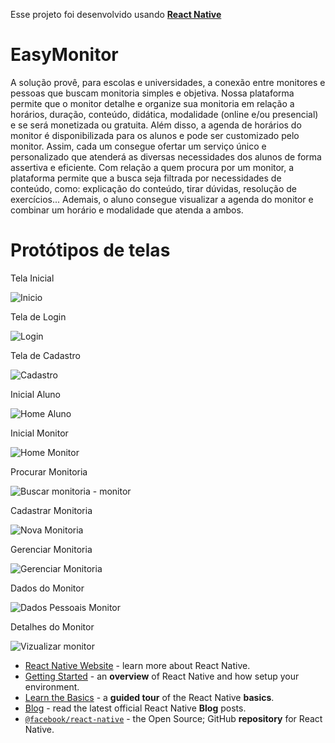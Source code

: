 Esse projeto foi desenvolvido usando [**React Native**](https://reactnative.dev) 

# EasyMonitor

A solução provê, para escolas e universidades, a conexão entre monitores e pessoas que buscam monitoria simples e objetiva.
Nossa plataforma permite que o monitor detalhe e organize sua monitoria em relação a horários, duração, conteúdo, didática, modalidade (online e/ou presencial) e se será monetizada ou gratuita. Além disso, a agenda de horários do monitor é disponibilizada para os alunos e pode ser customizado pelo monitor. Assim, cada um consegue ofertar um serviço único e personalizado que atenderá as diversas necessidades dos alunos de forma assertiva e eficiente.
Com relação a quem procura por um monitor, a plataforma permite que a busca seja filtrada por necessidades de conteúdo, como: explicação do conteúdo, tirar dúvidas, resolução de exercícios... Ademais, o aluno consegue visualizar a agenda do monitor e combinar um horário e modalidade que atenda a ambos.

# Protótipos de telas
Tela Inicial

![Inicio](https://github.com/valdenir-ziger/easymonitormobileproject/assets/95504751/3a5fbf08-73e9-461b-98b7-2d6a4b19a5b0)

Tela de Login

![Login](https://github.com/valdenir-ziger/easymonitormobileproject/assets/95504751/1b68fb36-1051-41e9-a3f2-da3ec7df05d1)

Tela de Cadastro

![Cadastro](https://github.com/valdenir-ziger/easymonitormobileproject/assets/95504751/4affc1ff-93cb-4b95-b8b7-24fce7e549af)

Inicial Aluno

![Home Aluno](https://github.com/valdenir-ziger/easymonitormobileproject/assets/95504751/55172c75-85cb-4008-ad4c-54afa2d3bbdc)

Inicial Monitor

![Home Monitor](https://github.com/valdenir-ziger/easymonitormobileproject/assets/95504751/f42e0944-cdee-4273-bd56-c8046c31a1e3)

Procurar Monitoria

![Buscar monitoria - monitor](https://github.com/valdenir-ziger/easymonitormobileproject/assets/95504751/f0e9c98d-57f5-4dc8-ad0d-f5f2a2b3286c)

Cadastrar Monitoria

![Nova Monitoria](https://github.com/valdenir-ziger/easymonitormobileproject/assets/95504751/f3e00d60-97c1-4855-b9e1-7c338a18a693)

Gerenciar Monitoria

![Gerenciar Monitoria](https://github.com/valdenir-ziger/easymonitormobileproject/assets/95504751/02951cad-5066-456b-a378-62fb6e0ccf99)


Dados do Monitor

![Dados Pessoais Monitor](https://github.com/valdenir-ziger/easymonitormobileproject/assets/95504751/36933d9b-03c1-4714-b366-ac7bf164fff5)

Detalhes do Monitor

![Vizualizar monitor](https://github.com/valdenir-ziger/easymonitormobileproject/assets/95504751/8fa241bb-a790-4c0d-a4cb-6625d5a27f06)


- [React Native Website](https://reactnative.dev) - learn more about React Native.
- [Getting Started](https://reactnative.dev/docs/environment-setup) - an **overview** of React Native and how setup your environment.
- [Learn the Basics](https://reactnative.dev/docs/getting-started) - a **guided tour** of the React Native **basics**.
- [Blog](https://reactnative.dev/blog) - read the latest official React Native **Blog** posts.
- [`@facebook/react-native`](https://github.com/facebook/react-native) - the Open Source; GitHub **repository** for React Native.
